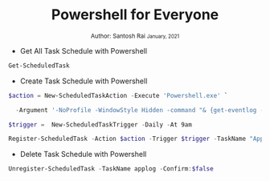<div align="center">
<h1> Powershell for Everyone </h1>

<sub>Author: Santosh Rai
<small> January, 2021</small>
</sub>

</div>

* Get All Task Schedule with Powershell
  
```ps1
Get-ScheduledTask

```

* Create Task Schedule with Powershell

```ps1
$action = New-ScheduledTaskAction -Execute 'Powershell.exe' `

  -Argument '-NoProfile -WindowStyle Hidden -command "& {get-eventlog -logname Application -After ((get-date).AddDays(-1)) | Export-Csv -Path c:\fso\applog.csv -Force -NoTypeInformation}"'

$trigger =  New-ScheduledTaskTrigger -Daily -At 9am

Register-ScheduledTask -Action $action -Trigger $trigger -TaskName "AppLog" -Description "Daily dump of Applog"

```

* Delete Task Schedule with Powershell
  
```ps1
Unregister-ScheduledTask -TaskName applog -Confirm:$false

```
